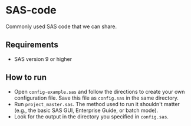 # SAS-code

Commonly used SAS code that we can share.

## Requirements

-   SAS version 9 or higher

## How to run

-   Open `config-example.sas` and follow the directions to create your own
    configuration file. Save this file as `config.sas` in the same directory.
-   Run `project_master.sas`. The method used to run it shouldn't matter (e.g.,
    the basic SAS GUI, Enterprise Guide, or batch mode).
-   Look for the output in the directory you specified in `config.sas`.
